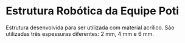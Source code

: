# Estrutura Robótica da Equipe Poti
Estrutura desenvolvida para ser utilizada com material acrílico. São utilizadas três espessuras diferentes: 2 mm, 4 mm e 6 mm.